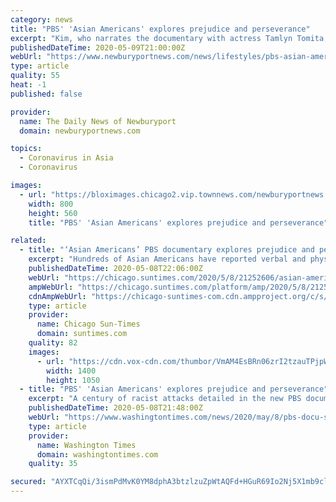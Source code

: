```yaml
---
category: news
title: "PBS' 'Asian Americans' explores prejudice and perseverance"
excerpt: "Kim, who narrates the documentary with actress Tamlyn Tomita, has recovered and feels \"back to 100%.” “It’s been very eye-opening to see how much prejudice still exists in America and how deep seated it seems to be."
publishedDateTime: 2020-05-09T21:00:00Z
webUrl: "https://www.newburyportnews.com/news/lifestyles/pbs-asian-americans-explores-prejudice-and-perseverance/article_8c0422d8-f29e-516d-bb8a-557993c41c12.html"
type: article
quality: 55
heat: -1
published: false

provider:
  name: The Daily News of Newburyport
  domain: newburyportnews.com

topics:
  - Coronavirus in Asia
  - Coronavirus

images:
  - url: "https://bloximages.chicago2.vip.townnews.com/newburyportnews.com/content/tncms/assets/v3/editorial/b/61/b61505b5-4ecf-58b7-ace3-0c81e6e10a3e/5eb5c873b1aa8.image.jpg?resize=800%2C560"
    width: 800
    height: 560
    title: "PBS' 'Asian Americans' explores prejudice and perseverance"

related:
  - title: "‘Asian Americans’ PBS documentary explores prejudice and perseverance amid coronavirus"
    excerpt: "Hundreds of Asian Americans have reported verbal and physical assaults since the nation’s first coronavirus infections surfaced in January."
    publishedDateTime: 2020-05-08T22:06:00Z
    webUrl: "https://chicago.suntimes.com/2020/5/8/21252606/asian-americans-pbs-documentry-prejudice-amid-coronavirus"
    ampWebUrl: "https://chicago.suntimes.com/platform/amp/2020/5/8/21252606/asian-americans-pbs-documentry-prejudice-amid-coronavirus"
    cdnAmpWebUrl: "https://chicago-suntimes-com.cdn.ampproject.org/c/s/chicago.suntimes.com/platform/amp/2020/5/8/21252606/asian-americans-pbs-documentry-prejudice-amid-coronavirus"
    type: article
    provider:
      name: Chicago Sun-Times
      domain: suntimes.com
    quality: 82
    images:
      - url: "https://cdn.vox-cdn.com/thumbor/VmAM4EsBRn06zrI2tzauTPjpWVM=/0x0:4000x3200/1400x1050/filters:focal(1514x693:2154x1333):no_upscale()/cdn.vox-cdn.com/uploads/chorus_image/image/66773233/AP20129552943055.0.jpg"
        width: 1400
        height: 1050
  - title: "PBS' 'Asian Americans' explores prejudice and perseverance"
    excerpt: "A century of racist attacks detailed in the new PBS documentary series “Asian Americans” might have felt like ancient history just a few months ago."
    publishedDateTime: 2020-05-08T21:48:00Z
    webUrl: "https://www.washingtontimes.com/news/2020/may/8/pbs-docu-series-asian-americans-more-timely-amid-p/"
    type: article
    provider:
      name: Washington Times
      domain: washingtontimes.com
    quality: 35

secured: "AYXTCqQi/3ismPdMvK0YM8dphA3btzlzuZpWtAQFd+HGuR69Io2Nj5X1mb9clnqsdtdDMEW30zO/Ox4DL46fiNzjlY35pk/DcVbgIhT3xaVqDzOzfdJ6zOHy5Y4F5EK5A8ePOVT8JH2EIvzrKX2dfHroy5RbFOa5lMZI1aMUQiqJnBF8029g9UY7wPwwXYydQv3tFuK5RMIxTcRr1kZkccQIKYaHzk9cH+OxCgu/sTtKDxkUkaM1/eanSpbdE/t+GfF+p8umjXPkj5+g/2tf5fw2tip5XLEDUiKywfitnVaFCdie1bCDe1BenedLNCjO;F6lf51AW0T8V8zQEIFdXjQ=="
---
```


